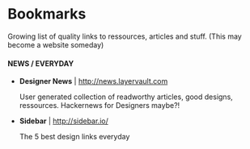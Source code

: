 # Bookmarks
Growing list of quality links to ressources, articles and stuff. (This may become a website someday)

#### NEWS / EVERYDAY

+ **Designer News** | http://news.layervault.com

   User generated collection of readworthy articles, good designs, ressources. Hackernews for Designers maybe?!

+ **Sidebar** | http://sidebar.io/

   The 5 best design links everyday
   
